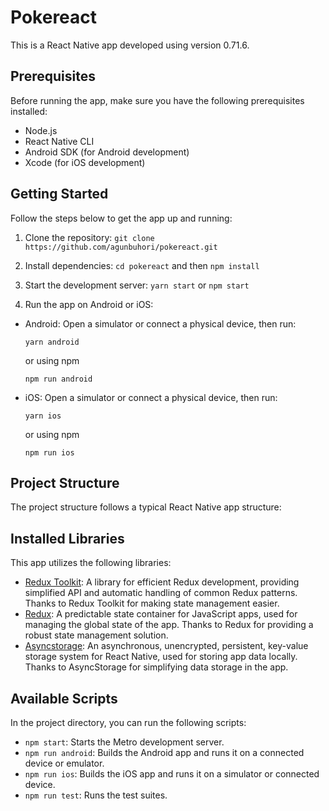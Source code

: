 # Pokereact

This is a React Native app developed using version 0.71.6.

## Prerequisites

Before running the app, make sure you have the following prerequisites installed:

- Node.js
- React Native CLI
- Android SDK (for Android development)
- Xcode (for iOS development)

## Getting Started

Follow the steps below to get the app up and running:

1. Clone the repository:
   `git clone https://github.com/agunbuhori/pokereact.git`

2. Install dependencies:
   `cd pokereact` and then `npm install`
3. Start the development server:
   `yarn start` or `npm start`

4. Run the app on Android or iOS:

- Android: Open a simulator or connect a physical device, then run:

  ```
  yarn android
  ```

  or using npm

  ```
  npm run android
  ```

- iOS: Open a simulator or connect a physical device, then run:

  ```
  yarn ios
  ```

  or using npm

  ```
  npm run ios
  ```

## Project Structure

The project structure follows a typical React Native app structure:

## Installed Libraries

This app utilizes the following libraries:

- [Redux Toolkit](https://redux-toolkit.js.org/): A library for efficient Redux development, providing simplified API and automatic handling of common Redux patterns. Thanks to Redux Toolkit for making state management easier.
- [Redux](https://redux.js.org/): A predictable state container for JavaScript apps, used for managing the global state of the app. Thanks to Redux for providing a robust state management solution.
- [Asyncstorage](https://react-native-async-storage.github.io/async-storage/): An asynchronous, unencrypted, persistent, key-value storage system for React Native, used for storing app data locally. Thanks to AsyncStorage for simplifying data storage in the app.

## Available Scripts

In the project directory, you can run the following scripts:

- `npm start`: Starts the Metro development server.
- `npm run android`: Builds the Android app and runs it on a connected device or emulator.
- `npm run ios`: Builds the iOS app and runs it on a simulator or connected device.
- `npm run test`: Runs the test suites.
